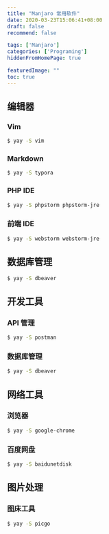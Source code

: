 ```yaml
---
title: "Manjaro 常用软件"
date: 2020-03-23T15:06:41+08:00
draft: false
recommend: false

tags: ['Manjaro']
categories: ['Programing']
hiddenFromHomePage: true

featuredImage: ""
toc: true
---
```


<!--more-->

## 编辑器

### Vim

```bash
$ yay -S vim
```

### Markdown

```bash
$ yay -S typora
```

### PHP IDE

```bash
$ yay -S phpstorm phpstorm-jre
```

### 前端 IDE

```bash
$ yay -S webstorm webstorm-jre
```

## 数据库管理

```bash
$ yay -S dbeaver
```

## 开发工具

### API 管理

```bash
$ yay -S postman
```

### 数据库管理

```bash
$ yay -S dbeaver
```

## 网络工具

### 浏览器

```bash
$ yay -S google-chrome
```

### 百度网盘

```bash
$ yay -S baidunetdisk
```

## 图片处理

### 图床工具

```bash
$ yay -S picgo
```


